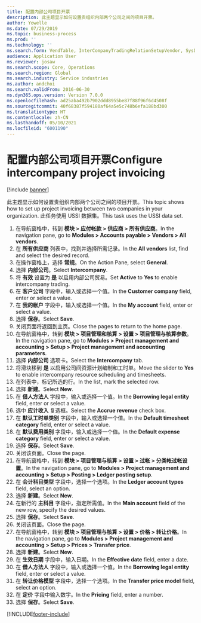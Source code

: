 ```yaml
---
title: 配置内部公司项目开票
description: 此主题显示如何设置贵组织内部两个公司之间的项目开票。
author: Yowelle
ms.date: 07/29/2019
ms.topic: business-process
ms.prod: ''
ms.technology: ''
ms.search.form: VendTable, InterCompanyTradingRelationSetupVendor, SysDataAreaSelectLookup, ProjParameters, ProjPosting, ProjTransferPrice
audience: Application User
ms.reviewer: josaw
ms.search.scope: Core, Operations
ms.search.region: Global
ms.search.industry: Service industries
ms.author: andchoi
ms.search.validFrom: 2016-06-30
ms.dyn365.ops.version: Version 7.0.0
ms.openlocfilehash: ad25aba492b7902ddd8955be87f88f96f6d4508f
ms.sourcegitcommit: 40f68387f594180af64a5e5c748b6efa188bd300
ms.translationtype: HT
ms.contentlocale: zh-CN
ms.lasthandoff: 05/10/2021
ms.locfileid: "6001190"
---
```

# <a name="configure-intercompany-project-invoicing"></a><span data-ttu-id="88d16-103">配置内部公司项目开票</span><span class="sxs-lookup"><span data-stu-id="88d16-103">Configure intercompany project invoicing</span></span>

[!include [banner](../../includes/banner.md)]

<span data-ttu-id="88d16-104">此主题显示如何设置贵组织内部两个公司之间的项目开票。</span><span class="sxs-lookup"><span data-stu-id="88d16-104">This topic shows how to set up project invoicing between two companies in your organization.</span></span> <span data-ttu-id="88d16-105">此任务使用 USSI 数据集。</span><span class="sxs-lookup"><span data-stu-id="88d16-105">This task uses the USSI data set.</span></span>

1. <span data-ttu-id="88d16-106">在导航窗格中，转到 **模块 > 应付帐款 > 供应商 > 所有供应商**。</span><span class="sxs-lookup"><span data-stu-id="88d16-106">In the navigation pane, go to **Modules > Accounts payable > Vendors > All vendors**.</span></span>
2. <span data-ttu-id="88d16-107">在 **所有供应商** 列表中，找到并选择所需记录。</span><span class="sxs-lookup"><span data-stu-id="88d16-107">In the **All vendors** list, find and select the desired record.</span></span>
3. <span data-ttu-id="88d16-108">在操作窗格上，选择 **常规**。</span><span class="sxs-lookup"><span data-stu-id="88d16-108">On the Action Pane, select **General**.</span></span>
4. <span data-ttu-id="88d16-109">选择 **内部公司**。</span><span class="sxs-lookup"><span data-stu-id="88d16-109">Select **Intercompany**.</span></span>
5. <span data-ttu-id="88d16-110">将 **有效** 设置为 **是** 以启用内部公司贸易。</span><span class="sxs-lookup"><span data-stu-id="88d16-110">Set **Active** to **Yes** to enable intercompany trading.</span></span>
6. <span data-ttu-id="88d16-111">在 **客户公司** 字段中，输入或选择一个值。</span><span class="sxs-lookup"><span data-stu-id="88d16-111">In the **Customer company** field, enter or select a value.</span></span>
7. <span data-ttu-id="88d16-112">在 **我的帐户** 字段中，输入或选择一个值。</span><span class="sxs-lookup"><span data-stu-id="88d16-112">In the **My account** field, enter or select a value.</span></span>
8. <span data-ttu-id="88d16-113">选择 **保存**。</span><span class="sxs-lookup"><span data-stu-id="88d16-113">Select **Save**.</span></span>
9. <span data-ttu-id="88d16-114">关闭页面将返回到主页。</span><span class="sxs-lookup"><span data-stu-id="88d16-114">Close the pages to return to the home page.</span></span>
10. <span data-ttu-id="88d16-115">在导航窗格中，转到 **模块 > 项目管理和核算 > 设置 > 项目管理与核算参数**。</span><span class="sxs-lookup"><span data-stu-id="88d16-115">In the navigation pane, go to **Modules > Project management and accounting > Setup > Project management and accounting parameters**.</span></span>
11. <span data-ttu-id="88d16-116">选择 **内部公司** 选项卡。</span><span class="sxs-lookup"><span data-stu-id="88d16-116">Select the **Intercompany** tab.</span></span>
12. <span data-ttu-id="88d16-117">将滑块移到 **是** 以启用公司间资源计划编制和工时单。</span><span class="sxs-lookup"><span data-stu-id="88d16-117">Move the slider to **Yes** to enable intercompany resource scheduling and timesheets.</span></span>
13. <span data-ttu-id="88d16-118">在列表中，标记所选的行。</span><span class="sxs-lookup"><span data-stu-id="88d16-118">In the list, mark the selected row.</span></span>
14. <span data-ttu-id="88d16-119">选择 **新建**。</span><span class="sxs-lookup"><span data-stu-id="88d16-119">Select **New**.</span></span>
15. <span data-ttu-id="88d16-120">在 **借人方法人** 字段中，输入或选择一个值。</span><span class="sxs-lookup"><span data-stu-id="88d16-120">In the **Borrowing legal entity** field, enter or select a value.</span></span>
16. <span data-ttu-id="88d16-121">选中 **应计收入** 复选框。</span><span class="sxs-lookup"><span data-stu-id="88d16-121">Select the **Accrue revenue** check box.</span></span>
17. <span data-ttu-id="88d16-122">在 **默认工时单类别** 字段中，输入或选择一个值。</span><span class="sxs-lookup"><span data-stu-id="88d16-122">In the **Default timesheet category** field, enter or select a value.</span></span>
18. <span data-ttu-id="88d16-123">在 **默认费用类别** 字段中，输入或选择一个值。</span><span class="sxs-lookup"><span data-stu-id="88d16-123">In the **Default expense category** field, enter or select a value.</span></span>
19. <span data-ttu-id="88d16-124">选择 **保存**。</span><span class="sxs-lookup"><span data-stu-id="88d16-124">Select **Save**.</span></span>
20. <span data-ttu-id="88d16-125">关闭该页面。</span><span class="sxs-lookup"><span data-stu-id="88d16-125">Close the page.</span></span>
21. <span data-ttu-id="88d16-126">在导航窗格中，转到 **模块 > 项目管理与核算 > 设置 > 过帐 > 分类帐过帐设置**。</span><span class="sxs-lookup"><span data-stu-id="88d16-126">In the navigation pane, go to **Modules > Project management and accounting > Setup > Posting > Ledger posting setup**.</span></span>
22. <span data-ttu-id="88d16-127">在 **会计科目类型** 字段中，选择一个选项。</span><span class="sxs-lookup"><span data-stu-id="88d16-127">In the **Ledger account types** field, select an option.</span></span>
23. <span data-ttu-id="88d16-128">选择 **新建**。</span><span class="sxs-lookup"><span data-stu-id="88d16-128">Select **New**.</span></span>
24. <span data-ttu-id="88d16-129">在新行的 **主科目** 字段中，指定所需值。</span><span class="sxs-lookup"><span data-stu-id="88d16-129">In the **Main account** field of the new row, specify the desired values.</span></span>
25. <span data-ttu-id="88d16-130">选择 **保存**。</span><span class="sxs-lookup"><span data-stu-id="88d16-130">Select **Save**.</span></span>
26. <span data-ttu-id="88d16-131">关闭该页面。</span><span class="sxs-lookup"><span data-stu-id="88d16-131">Close the page.</span></span>
27. <span data-ttu-id="88d16-132">在导航窗格中，转到 **模块 > 项目管理与核算 > 设置 > 价格 > 转让价格**。</span><span class="sxs-lookup"><span data-stu-id="88d16-132">In the navigation pane, go to **Modules > Project management and accounting > Setup > Prices > Transfer price**.</span></span>
28. <span data-ttu-id="88d16-133">选择 **新建**。</span><span class="sxs-lookup"><span data-stu-id="88d16-133">Select **New**.</span></span>
29. <span data-ttu-id="88d16-134">在 **生效日期** 字段中，输入日期。</span><span class="sxs-lookup"><span data-stu-id="88d16-134">In the **Effective date** field, enter a date.</span></span>
30. <span data-ttu-id="88d16-135">在 **借人方法人** 字段中，输入或选择一个值。</span><span class="sxs-lookup"><span data-stu-id="88d16-135">In the **Borrowing legal entity** field, enter or select a value.</span></span>
31. <span data-ttu-id="88d16-136">在 **转让价格模型** 字段中，选择一个选项。</span><span class="sxs-lookup"><span data-stu-id="88d16-136">In the **Transfer price model** field, select an option.</span></span>
32. <span data-ttu-id="88d16-137">在 **定价** 字段中输入数字。</span><span class="sxs-lookup"><span data-stu-id="88d16-137">In the **Pricing** field, enter a number.</span></span>
33. <span data-ttu-id="88d16-138">选择 **保存**。</span><span class="sxs-lookup"><span data-stu-id="88d16-138">Select **Save**.</span></span>



[!INCLUDE[footer-include](../../includes/footer-banner.md)]